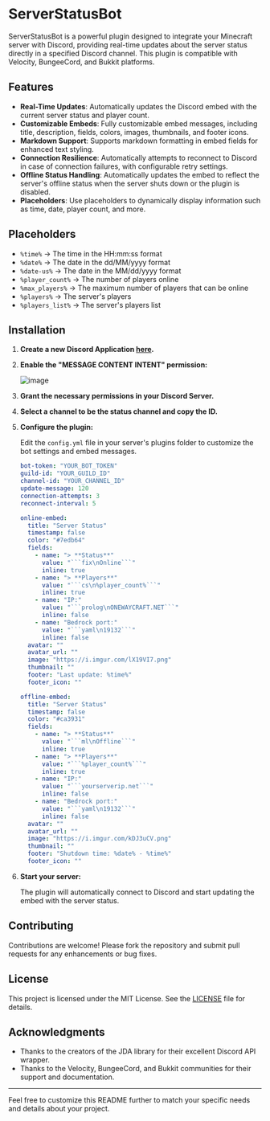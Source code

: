 # ServerStatusBot

ServerStatusBot is a powerful plugin designed to integrate your Minecraft server with Discord, providing real-time updates about the server status directly in a specified Discord channel. This plugin is compatible with Velocity, BungeeCord, and Bukkit platforms.

## Features

- **Real-Time Updates**: Automatically updates the Discord embed with the current server status and player count.
- **Customizable Embeds**: Fully customizable embed messages, including title, description, fields, colors, images, thumbnails, and footer icons.
- **Markdown Support**: Supports markdown formatting in embed fields for enhanced text styling.
- **Connection Resilience**: Automatically attempts to reconnect to Discord in case of connection failures, with configurable retry settings.
- **Offline Status Handling**: Automatically updates the embed to reflect the server's offline status when the server shuts down or the plugin is disabled.
- **Placeholders**: Use placeholders to dynamically display information such as time, date, player count, and more.

## Placeholders

- `%time%` -> The time in the HH:mm:ss format
- `%date%` -> The date in the dd/MM/yyyy format
- `%date-us%` -> The date in the MM/dd/yyyy format
- `%player_count%` -> The number of players online
- `%max_players%` -> The maximum number of players that can be online
- `%players%` -> The server's players
- `%players_list%` -> The server's players list

## Installation

1. **Create a new Discord Application [here](https://discord.com/developers/applications).**

2. **Enable the "MESSAGE CONTENT INTENT" permission:**

    ![image](https://github.com/user-attachments/assets/c77927e4-3bbf-4573-9a2f-cdefa7ed09fa)

3. **Grant the necessary permissions in your Discord Server.**

4. **Select a channel to be the status channel and copy the ID.**

5. **Configure the plugin:**

    Edit the `config.yml` file in your server's plugins folder to customize the bot settings and embed messages.

    ```yaml
    bot-token: "YOUR_BOT_TOKEN"
    guild-id: "YOUR_GUILD_ID"
    channel-id: "YOUR_CHANNEL_ID"
    update-message: 120
    connection-attempts: 3
    reconnect-interval: 5

    online-embed:
      title: "Server Status"
      timestamp: false
      color: "#7edb64"
      fields:
        - name: "> **Status**"
          value: "```fix\nOnline```"
          inline: true
        - name: "> **Players**"
          value: "```cs\n%player_count%```"
          inline: true
        - name: "IP:"
          value: "```prolog\nONEWAYCRAFT.NET```"
          inline: false
        - name: "Bedrock port:"
          value: "```yaml\n19132```"
          inline: false
      avatar: ""
      avatar_url: ""
      image: "https://i.imgur.com/lX19VI7.png"
      thumbnail: ""
      footer: "Last update: %time%"
      footer_icon: ""

    offline-embed:
      title: "Server Status"
      timestamp: false
      color: "#ca3931"
      fields:
        - name: "> **Status**"
          value: "```ml\nOffline```"
          inline: true
        - name: "> **Players**"
          value: "```%player_count%```"
          inline: true
        - name: "IP:"
          value: "```yourserverip.net```"
          inline: false
        - name: "Bedrock port:"
          value: "```yaml\n19132```"
          inline: false
      avatar: ""
      avatar_url: ""
      image: "https://i.imgur.com/kDJ3uCV.png"
      thumbnail: ""
      footer: "Shutdown time: %date% - %time%"
      footer_icon: ""
    ```

6. **Start your server:**

    The plugin will automatically connect to Discord and start updating the embed with the server status.

## Contributing

Contributions are welcome! Please fork the repository and submit pull requests for any enhancements or bug fixes.

## License

This project is licensed under the MIT License. See the [LICENSE](LICENSE) file for details.

## Acknowledgments

- Thanks to the creators of the JDA library for their excellent Discord API wrapper.
- Thanks to the Velocity, BungeeCord, and Bukkit communities for their support and documentation.

---

Feel free to customize this README further to match your specific needs and details about your project.
